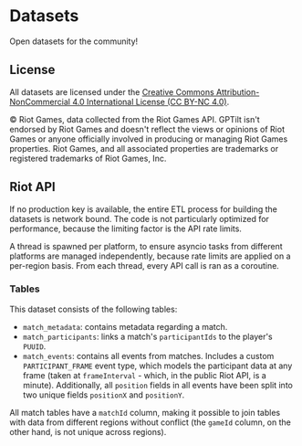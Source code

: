 # Datasets

Open datasets for the community!

## License

All datasets are licensed under the [Creative Commons Attribution-NonCommercial 4.0 International License (CC BY-NC 4.0)](https://creativecommons.org/licenses/by-nc/4.0/).

© Riot Games, data collected from the Riot Games API. GPTilt isn't endorsed by Riot Games and doesn't reflect the views or opinions of Riot Games or anyone officially involved in producing or managing Riot Games properties. Riot Games, and all associated properties are trademarks or registered trademarks of Riot Games, Inc.

## Riot API

If no production key is available, the entire ETL process for building the datasets is network bound. The code is not particularly optimized for performance, because the limiting factor is the API rate limits.

A thread is spawned per platform, to ensure asyncio tasks from different platforms are managed independently, because rate limits are applied on a per-region basis.
From each thread, every API call is ran as a coroutine.

### Tables

This dataset consists of the following tables:

- `match_metadata`: contains metadata regarding a match.
- `match_participants`: links a match's `participantIds` to the player's `PUUID`.
- `match_events`: contains all events from matches. Includes a custom `PARTICIPANT_FRAME` event type, which models the participant data at any frame (taken at `frameInterval` - which, in the public Riot API, is a minute). Additionally, all `position` fields in all events have been split into two unique fields `positionX` and `positionY`.

All match tables have a `matchId` column, making it possible to join tables with data from different regions without conflict (the `gameId` column, on the other hand, is not unique across regions).
